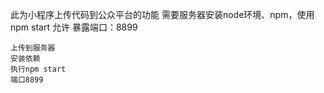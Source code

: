 
此为小程序上传代码到公众平台的功能
需要服务器安装node环境、npm，使用npm start 允许 暴露端口：8899
````
上传到服务器
安装依赖
执行npm start
端口8899
````